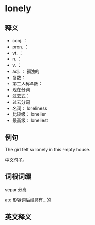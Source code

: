# lonely

## 释义

- conj. ：   
- pron. ：  
- vt. ：   
- n. ： 
- v. ： 
- adj. ： 孤独的
- 复数：  
- 第三人称单数：  
- 现在分词：  
- 过去式：  
- 过去分词：  
- 名词：  loneliness
- 比较级： lonelier
- 最高级： loneliest




## 例句

The girl felt so lonely in this empty house.

中文句子。

## 词根词缀

separ 分离

ate 形容词后缀具有...的



## 英文释义



